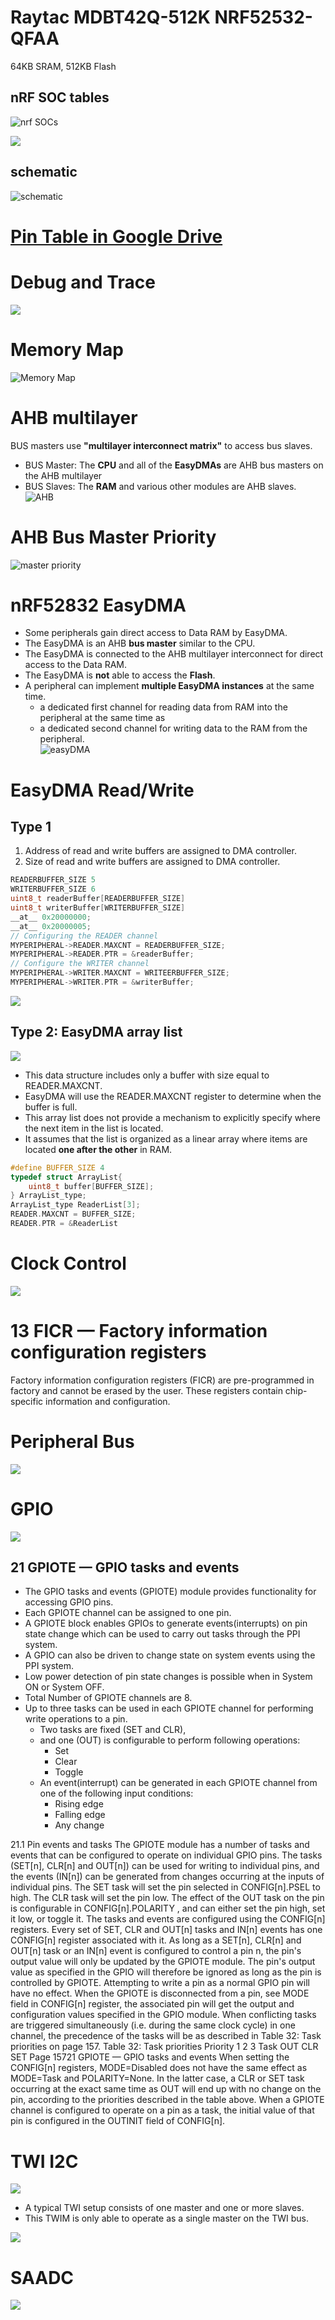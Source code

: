 # Raytac MDBT42Q-512K NRF52532-QFAA
64KB SRAM, 512KB Flash

## nRF SOC tables  
![nrf SOCs](../pic/nrf52-series.jpg)  

![](../pic/nRF52832MemorySize.jpg)

## schematic
![schematic](../pic/MDBT42Q-DB-V1.jpg)

# [Pin Table in Google Drive](https://docs.google.com/spreadsheets/d/1KI1-Sdwg8mKBKlwe9-FFnI9zSHUAqnk3nffo3poKnkU/edit)

# Debug and Trace
![](../pic/nRF52832DebugAndTraceSWD.jpg)


# Memory Map
![Memory Map](../pic/nRF52832MemoryMap.jpg)

# AHB multilayer
BUS masters use **"multilayer interconnect matrix"** to access bus slaves.
* BUS Master: The **CPU** and all of the **EasyDMAs** are AHB bus masters on the AHB multilayer
* BUS Slaves: The **RAM** and various other modules are AHB slaves.
![AHB](../pic/AHBMultiLayer.jpg)

# AHB Bus Master Priority
![master priority](../pic/AHBBusMasters.jpg)

# nRF52832 EasyDMA
* Some peripherals gain direct
access to Data RAM by EasyDMA.
* The EasyDMA is an AHB **bus master** similar to the CPU.
* The EasyDMA is connected to the AHB multilayer interconnect for direct access to the Data RAM. 
* The EasyDMA is **not** able to access the **Flash**.
* A peripheral can implement **multiple EasyDMA instances** at the same time.
  * a dedicated first channel for reading data from RAM into the peripheral at the same time as
  * a dedicated second channel for writing data to the RAM from the peripheral.  
![easyDMA](../pic/nRF52832EasyDMA.jpg)

# EasyDMA Read/Write
## Type 1
1. Address of read and write buffers are assigned to DMA controller.
2. Size of read and write buffers are assigned to DMA controller.
```.c
READERBUFFER_SIZE 5
WRITERBUFFER_SIZE 6
uint8_t readerBuffer[READERBUFFER_SIZE]
uint8_t writerBuffer[WRITERBUFFER_SIZE]
__at__ 0x20000000;
__at__ 0x20000005;
// Configuring the READER channel
MYPERIPHERAL->READER.MAXCNT = READERBUFFER_SIZE;
MYPERIPHERAL->READER.PTR = &readerBuffer;
// Configure the WRITER channel
MYPERIPHERAL->WRITER.MAXCNT = WRITEERBUFFER_SIZE;
MYPERIPHERAL->WRITER.PTR = &writerBuffer;
```
![](../pic/nRF52832EasyDMAReadWriteBuffer.jpg)

## Type 2: EasyDMA array list
![](../pic/nRF52832EasyDMAArrayList.jpg)
* This data structure includes only a buffer with size equal to READER.MAXCNT. 
* EasyDMA will use the READER.MAXCNT register to determine when the buffer is full.
* This array list does not provide a mechanism to explicitly specify where the next item in the list is located.
* It assumes that the list is organized as a linear array where items are located **one after the other** in RAM.
```.c
#define BUFFER_SIZE 4
typedef struct ArrayList{
    uint8_t buffer[BUFFER_SIZE];
} ArrayList_type;
ArrayList_type ReaderList[3];
READER.MAXCNT = BUFFER_SIZE;
READER.PTR = &ReaderList
```
# Clock Control
![](../pic/nRF52832ClockControl.jpg)

# 13 FICR — Factory information configuration registers
Factory information configuration registers (FICR) are pre-programmed in factory and cannot be erased by
the user. These registers contain chip-specific information and configuration.

# Peripheral Bus
![](../pic/nRF52832PeripheralInterface.jpg)


# GPIO
![](../pic/nRF52832GPIO.jpg)

## 21 GPIOTE — GPIO tasks and events
* The GPIO tasks and events (GPIOTE) module provides functionality for accessing GPIO pins.
* Each GPIOTE channel can be assigned to one pin.
* A GPIOTE block enables GPIOs to generate events(interrupts) on pin state change which can be used to carry out tasks through the PPI system. 
* A GPIO can also be driven to change state on system events using the PPI system.
* Low power detection of pin state changes is possible when in System ON or System OFF.
* Total Number of GPIOTE channels are 8.
* Up to three tasks can be used in each GPIOTE channel for performing write operations to a pin.
  * Two tasks are fixed (SET and CLR), 
  * and one (OUT) is configurable to perform following operations:
    * Set
    * Clear
    * Toggle  
  * An event(interrupt) can be generated in each GPIOTE channel from one of the following input conditions:
    * Rising edge
    * Falling edge
    * Any change

21.1 Pin events and tasks
The GPIOTE module has a number of tasks and events that can be configured to operate on individual
GPIO pins.
The tasks (SET[n], CLR[n] and OUT[n]) can be used for writing to individual pins, and the events (IN[n]) can
be generated from changes occurring at the inputs of individual pins.
The SET task will set the pin selected in CONFIG[n].PSEL to high.
The CLR task will set the pin low.
The effect of the OUT task on the pin is configurable in CONFIG[n].POLARITY , and can either set the pin
high, set it low, or toggle it.
The tasks and events are configured using the CONFIG[n] registers. Every set of SET, CLR and OUT[n]
tasks and IN[n] events has one CONFIG[n] register associated with it.
As long as a SET[n], CLR[n] and OUT[n] task or an IN[n] event is configured to control a pin n, the pin's
output value will only be updated by the GPIOTE module. The pin's output value as specified in the GPIO will
therefore be ignored as long as the pin is controlled by GPIOTE. Attempting to write a pin as a normal GPIO
pin will have no effect. When the GPIOTE is disconnected from a pin, see MODE field in CONFIG[n] register,
the associated pin will get the output and configuration values specified in the GPIO module.
When conflicting tasks are triggered simultaneously (i.e. during the same clock cycle) in one channel, the
precedence of the tasks will be as described in Table 32: Task priorities on page 157.
Table 32: Task priorities
Priority
1
2
3
Task
OUT
CLR
SET
Page 15721 GPIOTE — GPIO tasks and events
When setting the CONFIG[n] registers, MODE=Disabled does not have the same effect as MODE=Task and
POLARITY=None. In the latter case, a CLR or SET task occurring at the exact same time as OUT will end
up with no change on the pin, according to the priorities described in the table above.
When a GPIOTE channel is configured to operate on a pin as a task, the initial value of that pin is configured
in the OUTINIT field of CONFIG[n].

# TWI I2C
![](../pic/nRF52832TWII2C.jpg)

* A typical TWI setup consists of one master and one or more slaves.
* This TWIM is only able to operate as a
single master on the TWI bus.

![](../pic/nRF52832TWII2CPullUp.jpg)

# SAADC
![](../pic/nRF52832SAADC.jpg)